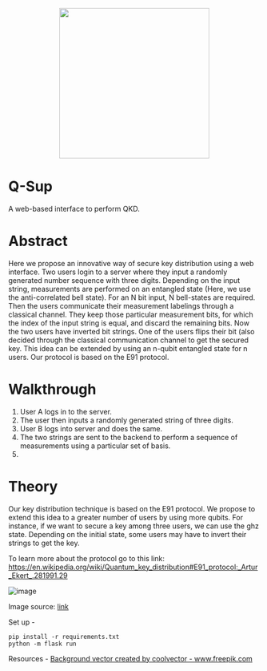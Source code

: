 <p align="center">
  <img width="300" height="300" src="https://user-images.githubusercontent.com/68393451/151703663-3cf07b92-5ccb-4ab3-9335-e103a2943bc1.svg">
</p>


# Q-Sup
A web-based interface to perform QKD.

# Abstract

Here we propose an innovative way of secure key distribution using a web interface. Two users login to a server where they input a randomly generated number sequence with three digits. Depending on the input string, measurements are performed on an entangled state (Here, we use the anti-correlated bell state). For an N bit input, N bell-states are required. Then the users communicate their measurement labelings through a classical channel. They keep those particular measurement bits, for which the index of the input string is equal, and discard the remaining bits. Now the two users have inverted bit strings. One of the users flips their bit (also decided through the classical communication channel to get the secured key. This idea can be extended by using an n-qubit entangled state for n users. Our protocol is based on the E91 protocol.



# Walkthrough

1. User A logs in to the server.
2. The user then inputs a randomly generated string of three digits.
3. User B logs into server and does the same.
4. The two strings are sent to the backend to perform a sequence of measurements using a particular set of basis.
5. 

# Theory

Our key distribution technique is based on the E91 protocol. We propose to extend this idea to a greater number of users by using more qubits. For instance, if we want to secure a key among three users, we can use the ghz state. Depending on the initial state, some users may have to invert their strings to get the key.

To learn more about the protocol go to this link: https://en.wikipedia.org/wiki/Quantum_key_distribution#E91_protocol:_Artur_Ekert_.281991.29

![image](https://user-images.githubusercontent.com/68393451/151702199-7d0bac60-b2e0-405f-a7d0-5ac462314bba.png)

Image source: [link](https://medium.com/@qcgiitr/fundamentals-of-quantum-key-distribution-bb84-b92-e91-protocols-e1373b683ead)







Set up -

```
pip install -r requirements.txt
python -m flask run
```

Resources -
<a href="https://www.freepik.com/vectors/background">Background vector created by coolvector - www.freepik.com</a>


